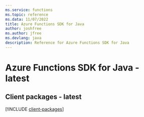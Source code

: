 ```yaml
---
ms.service: functions
ms.topic: reference
ms.data: 11/07/2022
title: Azure Functions SDK for Java
author: joshfree
ms.author: jfree
ms.devlang: java
description: Reference for Azure Functions SDK for Java
---
```

# Azure Functions SDK for Java - latest

## Client packages - latest
[!INCLUDE [client-packages](functions-client-index.md)]